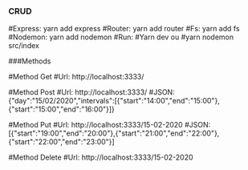 ### CRUD

#Express: yarn add express
#Router: yarn add router
#Fs: yarn add fs
#Nodemon: yarn add nodemon
#Run:
#Yarn dev 
ou
#yarn nodemon src/index

###Methods

#Method Get
#Url: http://localhost:3333/

#Method Post
#Url: http://localhost:3333/
#JSON: {"day":"15/02/2020","intervals":[{"start":"14:00","end":"15:00"},{"start":"15:00","end":"16:00"}]}

#Method Put
#Url: http://localhost:3333/15-02-2020
#JSON: [{"start":"19:00","end":"20:00"},{"start":"21:00","end":"22:00"},{"start":"22:00","end":"23:00"}]


#Method Delete
#Url: http://localhost:3333/15-02-2020
